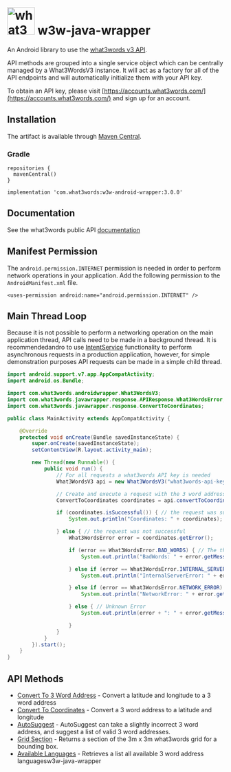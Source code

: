 # <img src="https://what3words.com/assets/images/w3w_square_red.png" width="64" height="64" alt="what3words">&nbsp;w3w-java-wrapper

An Android library to use the [what3words v3 API](https://docs.what3words.com/api/v3/).

API methods are grouped into a single service object which can be centrally managed by a What3WordsV3 instance. It will act as a factory for all of the API endpoints and will automatically initialize them with your API key.

To obtain an API key, please visit [https://accounts.what3words.com/](https://accounts.what3words.com/) and sign up for an account.

## Installation

The artifact is available through <a href="https://search.maven.org/search?q=g:com.what3words">Maven Central</a>.

### Gradle

```
repositories {
  mavenCentral()
}

implementation 'com.what3words:w3w-android-wrapper:3.0.0'
```

## Documentation

See the what3words public API [documentation](https://docs.what3words.com/api/v3/)

## Manifest Permission

The `android.permission.INTERNET` permission is needed in order to perform network operations in your application. Add the following permission to the `AndroidManifest.xml` file.

`<uses-permission android:name="android.permission.INTERNET" />`

## Main Thread Loop

Because it is not possible to perform a networking operation on the main application thread, API calls need to be made in a background thread. It is recommendedandro to use 
[IntentService](https://developer.android.com/reference/android/app/IntentService) functionality to perform asynchronous requests in a production application, however,
for simple demonstration purposes API requests can be made in a simple child thread.

```Java
import android.support.v7.app.AppCompatActivity;
import android.os.Bundle;

import com.what3words.androidwrapper.What3WordsV3;
import com.what3words.javawrapper.response.APIResponse.What3WordsError;
import com.what3words.javawrapper.response.ConvertToCoordinates;

public class MainActivity extends AppCompatActivity {

    @Override
    protected void onCreate(Bundle savedInstanceState) {
        super.onCreate(savedInstanceState);
        setContentView(R.layout.activity_main);

        new Thread(new Runnable() {
            public void run() {
                // For all requests a what3words API key is needed
                What3WordsV3 api = new What3WordsV3("what3words-api-key", MainActivity.this);

                // Create and execute a request with the 3 word address such as "filled.count.soap"
                ConvertToCoordinates coordinates = api.convertToCoordinates("filled.count.soap").execute();

                if (coordinates.isSuccessful()) { // the request was successful
                    System.out.println("Coordinates: " + coordinates);

                } else { // the request was not successful
                    What3WordsError error = coordinates.getError();

                    if (error == What3WordsError.BAD_WORDS) { // The three word address provided is invalid
                        System.out.println("BadWords: " + error.getMessage());

                    } else if (error == What3WordsError.INTERNAL_SERVER_ERROR) { // Server Error
                        System.out.println("InternalServerError: " + error.getMessage());

                    } else if (error == What3WordsError.NETWORK_ERROR) { // Network Error
                        System.out.println("NetworkError: " + error.getMessage());

                    } else { // Unknown Error
                        System.out.println(error + ": " + error.getMessage());

                    }
                }
            }
        }).start();
    }
}
```

## API Methods

- [Convert To 3 Word Address](src/main/java/com/what3words/javawrapper/examples/ConvertTo3WAExample.java) - Convert a latitude and longitude to a 3 word address
- [Convert To Coordinates](src/main/java/com/what3words/javawrapper/examples/ConvertToCoordinatesExample.java) - Convert a 3 word address to a latitude and longitude
- [AutoSuggest](src/main/java/com/what3words/javawrapper/examples/AutosuggestExample.java) - AutoSuggest can take a slightly incorrect 3 word address, and suggest a list of valid 3 word addresses.
- [Grid Section](src/main/java/com/what3words/javawrapper/examples/GridSectionExample.java) - Returns a section of the 3m x 3m what3words grid for a bounding box.
- [Available Languages](src/main/java/com/what3words/javawrapper/examples/AvailableLanguagesExample.java) - Retrieves a list all available 3 word address languagesw3w-java-wrapper
